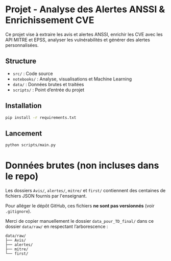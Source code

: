 # Projet - Analyse des Alertes ANSSI & Enrichissement CVE

Ce projet vise à extraire les avis et alertes ANSSI, enrichir les CVE avec les API MITRE et EPSS, analyser les vulnérabilités et générer des alertes personnalisées.

## Structure
- `src/` : Code source
- `notebooks/` : Analyse, visualisations et Machine Learning
- `data/` : Données brutes et traitées
- `scripts/` : Point d’entrée du projet

## Installation
```bash
pip install -r requirements.txt
```

## Lancement

```bash
python scripts/main.py
```

# Données brutes (non incluses dans le repo)

Les dossiers `Avis/`, `alertes/`, `mitre/` et `first/` contiennent des centaines de fichiers JSON fournis par l'enseignant.

Pour alléger le dépôt GitHub, ces fichiers **ne sont pas versionnés** (voir `.gitignore`).

Merci de copier manuellement le dossier `data_pour_TD_final/` dans ce dossier `data/raw/` en respectant l’arborescence :

```
data/raw/
├── Avis/
├── alertes/
├── mitre/
└── first/
```